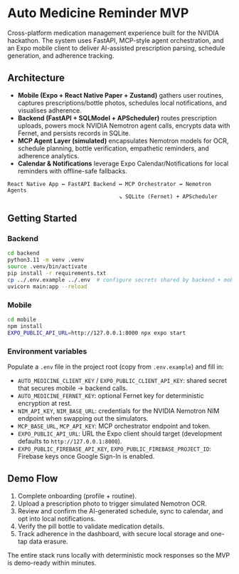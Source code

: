 # Auto Medicine Reminder MVP

Cross-platform medication management experience built for the NVIDIA hackathon. The system uses FastAPI, MCP-style agent orchestration, and an Expo mobile client to deliver AI-assisted prescription parsing, schedule generation, and adherence tracking.

## Architecture
- **Mobile (Expo + React Native Paper + Zustand)** gathers user routines, captures prescriptions/bottle photos, schedules local notifications, and visualises adherence.
- **Backend (FastAPI + SQLModel + APScheduler)** routes prescription uploads, powers mock NVIDIA Nemotron agent calls, encrypts data with Fernet, and persists records in SQLite.
- **MCP Agent Layer (simulated)** encapsulates Nemotron models for OCR, schedule planning, bottle verification, empathetic reminders, and adherence analytics.
- **Calendar & Notifications** leverage Expo Calendar/Notifications for local reminders with offline-safe fallbacks.

```
React Native App ↔ FastAPI Backend ↔ MCP Orchestrator ↔ Nemotron Agents
                                   ↘ SQLite (Fernet) + APScheduler
```

## Getting Started
### Backend
```bash
cd backend
python3.11 -m venv .venv
source .venv/bin/activate
pip install -r requirements.txt
cp ../.env.example ../.env  # configure secrets shared by backend + mobile
uvicorn main:app --reload
```

### Mobile
```bash
cd mobile
npm install
EXPO_PUBLIC_API_URL=http://127.0.0.1:8000 npx expo start
```

### Environment variables
Populate a `.env` file in the project root (copy from `.env.example`) and fill in:
- `AUTO_MEDICINE_CLIENT_KEY` / `EXPO_PUBLIC_CLIENT_API_KEY`: shared secret that secures mobile → backend calls.
- `AUTO_MEDICINE_FERNET_KEY`: optional Fernet key for deterministic encryption at rest.
- `NIM_API_KEY`, `NIM_BASE_URL`: credentials for the NVIDIA Nemotron NIM endpoint when swapping out the simulators.
- `MCP_BASE_URL`, `MCP_API_KEY`: MCP orchestrator endpoint and token.
- `EXPO_PUBLIC_API_URL`: URL the Expo client should target (development defaults to `http://127.0.0.1:8000`).
- `EXPO_PUBLIC_FIREBASE_API_KEY`, `EXPO_PUBLIC_FIREBASE_PROJECT_ID`: Firebase keys once Google Sign-In is enabled.

## Demo Flow
1. Complete onboarding (profile + routine).
2. Upload a prescription photo to trigger simulated Nemotron OCR.
3. Review and confirm the AI-generated schedule, sync to calendar, and opt into local notifications.
4. Verify the pill bottle to validate medication details.
5. Track adherence in the dashboard, with secure local storage and one-tap data erasure.

The entire stack runs locally with deterministic mock responses so the MVP is demo-ready within minutes.
